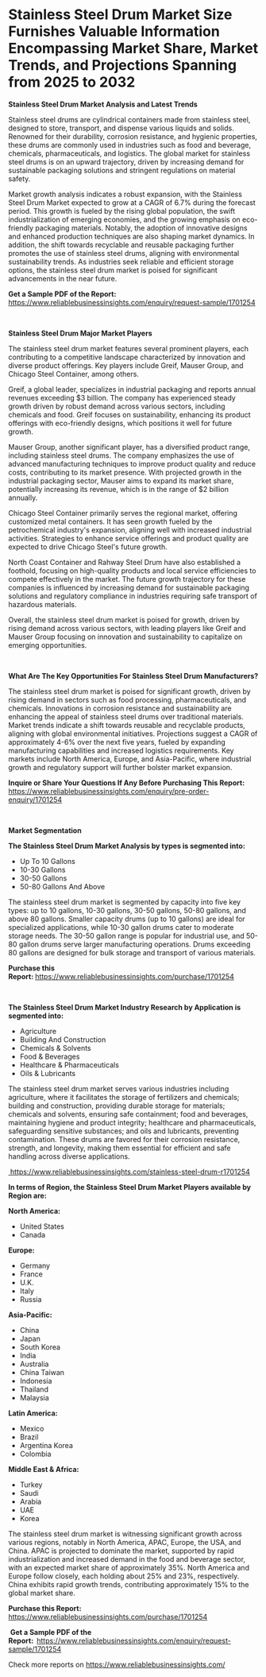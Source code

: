 <p><h1>Stainless Steel Drum Market Size Furnishes Valuable Information Encompassing Market Share, Market Trends, and Projections Spanning from 2025 to 2032</h1></p><p><strong>Stainless Steel Drum Market Analysis and Latest Trends</strong></p>
<p><p>Stainless steel drums are cylindrical containers made from stainless steel, designed to store, transport, and dispense various liquids and solids. Renowned for their durability, corrosion resistance, and hygienic properties, these drums are commonly used in industries such as food and beverage, chemicals, pharmaceuticals, and logistics. The global market for stainless steel drums is on an upward trajectory, driven by increasing demand for sustainable packaging solutions and stringent regulations on material safety.</p><p>Market growth analysis indicates a robust expansion, with the Stainless Steel Drum Market expected to grow at a CAGR of 6.7% during the forecast period. This growth is fueled by the rising global population, the swift industrialization of emerging economies, and the growing emphasis on eco-friendly packaging materials. Notably, the adoption of innovative designs and enhanced production techniques are also shaping market dynamics. In addition, the shift towards recyclable and reusable packaging further promotes the use of stainless steel drums, aligning with environmental sustainability trends. As industries seek reliable and efficient storage options, the stainless steel drum market is poised for significant advancements in the near future.</p></p>
<p><strong>Get a Sample PDF of the Report:&nbsp;</strong> <a href="https://www.reliablebusinessinsights.com/enquiry/request-sample/1701254?utm_campaign=1119&utm_medium=2&utm_source=Github&utm_content=ia&utm_term=09012025&utm_id=stainless-steel-drum">https://www.reliablebusinessinsights.com/enquiry/request-sample/1701254</a></p>
<p>&nbsp;</p>
<p><strong>Stainless Steel Drum Major Market Players</strong></p>
<p><p>The stainless steel drum market features several prominent players, each contributing to a competitive landscape characterized by innovation and diverse product offerings. Key players include Greif, Mauser Group, and Chicago Steel Container, among others.</p><p>Greif, a global leader, specializes in industrial packaging and reports annual revenues exceeding $3 billion. The company has experienced steady growth driven by robust demand across various sectors, including chemicals and food. Greif focuses on sustainability, enhancing its product offerings with eco-friendly designs, which positions it well for future growth.</p><p>Mauser Group, another significant player, has a diversified product range, including stainless steel drums. The company emphasizes the use of advanced manufacturing techniques to improve product quality and reduce costs, contributing to its market presence. With projected growth in the industrial packaging sector, Mauser aims to expand its market share, potentially increasing its revenue, which is in the range of $2 billion annually.</p><p>Chicago Steel Container primarily serves the regional market, offering customized metal containers. It has seen growth fueled by the petrochemical industry's expansion, aligning well with increased industrial activities. Strategies to enhance service offerings and product quality are expected to drive Chicago Steel's future growth.</p><p>North Coast Container and Rahway Steel Drum have also established a foothold, focusing on high-quality products and local service efficiencies to compete effectively in the market. The future growth trajectory for these companies is influenced by increasing demand for sustainable packaging solutions and regulatory compliance in industries requiring safe transport of hazardous materials.</p><p>Overall, the stainless steel drum market is poised for growth, driven by rising demand across various sectors, with leading players like Greif and Mauser Group focusing on innovation and sustainability to capitalize on emerging opportunities.</p></p>
<p>&nbsp;</p>
<p><strong>What Are The Key Opportunities For Stainless Steel Drum Manufacturers?</strong></p>
<p><p>The stainless steel drum market is poised for significant growth, driven by rising demand in sectors such as food processing, pharmaceuticals, and chemicals. Innovations in corrosion resistance and sustainability are enhancing the appeal of stainless steel drums over traditional materials. Market trends indicate a shift towards reusable and recyclable products, aligning with global environmental initiatives. Projections suggest a CAGR of approximately 4-6% over the next five years, fueled by expanding manufacturing capabilities and increased logistics requirements. Key markets include North America, Europe, and Asia-Pacific, where industrial growth and regulatory support will further bolster market expansion.</p></p>
<p><strong>Inquire or Share Your Questions If Any Before Purchasing This Report:</strong> <a href="https://www.reliablebusinessinsights.com/enquiry/pre-order-enquiry/1701254?utm_campaign=1119&utm_medium=2&utm_source=Github&utm_content=ia&utm_term=09012025&utm_id=stainless-steel-drum">https://www.reliablebusinessinsights.com/enquiry/pre-order-enquiry/1701254</a></p>
<p>&nbsp;</p>
<p><strong>Market Segmentation</strong></p>
<p><strong>The Stainless Steel Drum Market Analysis by types is segmented into:</strong></p>
<p><ul><li>Up To 10 Gallons</li><li>10-30 Gallons</li><li>30-50 Gallons</li><li>50-80 Gallons And Above</li></ul></p>
<p><p>The stainless steel drum market is segmented by capacity into five key types: up to 10 gallons, 10-30 gallons, 30-50 gallons, 50-80 gallons, and above 80 gallons. Smaller capacity drums (up to 10 gallons) are ideal for specialized applications, while 10-30 gallon drums cater to moderate storage needs. The 30-50 gallon range is popular for industrial use, and 50-80 gallon drums serve larger manufacturing operations. Drums exceeding 80 gallons are designed for bulk storage and transport of various materials.</p></p>
<p><strong>Purchase this Report:&nbsp;</strong><a href="https://www.reliablebusinessinsights.com/purchase/1701254?utm_campaign=1119&utm_medium=2&utm_source=Github&utm_content=ia&utm_term=09012025&utm_id=stainless-steel-drum">https://www.reliablebusinessinsights.com/purchase/1701254</a></p>
<p>&nbsp;</p>
<p><strong>The Stainless Steel Drum Market Industry Research by Application is segmented into:</strong></p>
<p><ul><li>Agriculture</li><li>Building And Construction</li><li>Chemicals & Solvents</li><li>Food & Beverages</li><li>Healthcare & Pharmaceuticals</li><li>Oils & Lubricants</li></ul></p>
<p><p>The stainless steel drum market serves various industries including agriculture, where it facilitates the storage of fertilizers and chemicals; building and construction, providing durable storage for materials; chemicals and solvents, ensuring safe containment; food and beverages, maintaining hygiene and product integrity; healthcare and pharmaceuticals, safeguarding sensitive substances; and oils and lubricants, preventing contamination. These drums are favored for their corrosion resistance, strength, and longevity, making them essential for efficient and safe handling across diverse applications.</p></p>
<p><a href="https://www.reliablebusinessinsights.com/stainless-steel-drum-r1701254?utm_campaign=1119&utm_medium=2&utm_source=Github&utm_content=ia&utm_term=09012025&utm_id=stainless-steel-drum">&nbsp;https://www.reliablebusinessinsights.com/stainless-steel-drum-r1701254</a></p>
<p><strong>In terms of Region, the Stainless Steel Drum Market Players available by Region are:</strong></p>
<p>
    <p> <strong> North America: </strong>
        <ul>
            <li>United States</li>
            <li>Canada</li>
        </ul>
        </p> 
    <p> <strong> Europe: </strong>
        <ul>
            <li>Germany</li>
            <li>France</li>
            <li>U.K.</li>
            <li>Italy</li>
            <li>Russia</li>
        </ul>
        </p> 
    <p> <strong> Asia-Pacific: </strong>
        <ul>
            <li>China</li>
            <li>Japan</li>
            <li>South Korea</li>
            <li>India</li>
            <li>Australia</li>
            <li>China Taiwan</li>
            <li>Indonesia</li>
            <li>Thailand</li>
            <li>Malaysia</li>
        </ul>
        </p> 
    <p> <strong> Latin America: </strong>
        <ul>
            <li>Mexico</li>
            <li>Brazil</li>
            <li>Argentina Korea</li>
            <li>Colombia</li>
        </ul>
        </p> 
    <p> <strong> Middle East & Africa: </strong>
        <ul>
            <li>Turkey</li>
            <li>Saudi</li>
            <li>Arabia</li>
            <li>UAE</li>
            <li>Korea</li>
        </ul>
    </p>
    </p>
<p><p>The stainless steel drum market is witnessing significant growth across various regions, notably in North America, APAC, Europe, the USA, and China. APAC is projected to dominate the market, supported by rapid industrialization and increased demand in the food and beverage sector, with an expected market share of approximately 35%. North America and Europe follow closely, each holding about 25% and 23%, respectively. China exhibits rapid growth trends, contributing approximately 15% to the global market share.</p></p>
<p><strong>Purchase this Report: </strong><a href="https://www.reliablebusinessinsights.com/purchase/1701254?utm_campaign=1119&utm_medium=2&utm_source=Github&utm_content=ia&utm_term=09012025&utm_id=stainless-steel-drum">https://www.reliablebusinessinsights.com/purchase/1701254</a></p>
<p>&nbsp;<strong>Get a Sample PDF of the Report:&nbsp;&nbsp;</strong><a href="https://www.reliablebusinessinsights.com/enquiry/request-sample/1701254?utm_campaign=1119&utm_medium=2&utm_source=Github&utm_content=ia&utm_term=09012025&utm_id=stainless-steel-drum">https://www.reliablebusinessinsights.com/enquiry/request-sample/1701254</a></p>
<p><strong></strong></p>
<p>Check more reports on <a href="https://www.reliablebusinessinsights.com/?utm_campaign=1119&utm_medium=2&utm_source=Github&utm_content=ia&utm_term=09012025&utm_id=stainless-steel-drum">https://www.reliablebusinessinsights.com/</a></p>